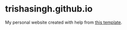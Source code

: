 trishasingh.github.io
=====================
My personal website created with help from [this template](https://github.com/hankquinlan/hankquinlan.github.io).
